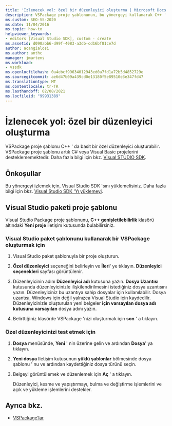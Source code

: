 ```yaml
---
title: 'İzlenecek yol: özel bir düzenleyici oluşturma | Microsoft Docs'
description: VSPackage proje şablonunun, bu yönergeyi kullanarak C++ ' da basit özel bir düzenleyici nasıl oluşturabileceğinizi öğrenin.
ms.custom: SEO-VS-2020
ms.date: 11/04/2016
ms.topic: how-to
helpviewer_keywords:
- editors [Visual Studio SDK], custom - create
ms.assetid: d090abb6-d99f-4083-a3db-cd16bf81ce7d
author: acangialosi
ms.author: anthc
manager: jmartens
ms.workload:
- vssdk
ms.openlocfilehash: 0a4ebcf99634012943ed0a7fd1a72b5d4852729e
ms.sourcegitcommit: ae6d47b09a439cd0e13180f5e89510e3e347fd47
ms.translationtype: MT
ms.contentlocale: tr-TR
ms.lasthandoff: 02/08/2021
ms.locfileid: "99931389"
---
```

# <a name="walkthrough-create-a-custom-editor"></a>İzlenecek yol: özel bir düzenleyici oluşturma
VSPackage proje şablonu C++ ' da basit bir özel düzenleyici oluşturabilir. VSPackage proje şablonu artık C# veya Visual Basic projelerini desteklememektedir. Daha fazla bilgi için bkz. [Visual STUDIO SDK](../extensibility/visual-studio-sdk.md).

## <a name="prerequisites"></a>Önkoşullar
 Bu yönergeyi izlemek için, Visual Studio SDK 'sını yüklemelisiniz. Daha fazla bilgi için bkz. [Visual Studio SDK 'Yı yüklemeyi](../extensibility/installing-the-visual-studio-sdk.md).

## <a name="the-visual-studio-package-project-template"></a>Visual Studio paketi proje şablonu
 Visual Studio Package proje şablonunu, **C++ genişletilebilirlik** klasörü altındaki **Yeni proje** iletişim kutusunda bulabilirsiniz.

### <a name="to-create-a-vspackage-using-the-visual-studio-package-template"></a>Visual Studio paket şablonunu kullanarak bir VSPackage oluşturmak için

1. Visual Studio paket şablonuyla bir proje oluşturun.

2. **Özel düzenleyici** seçeneğini belirleyin ve **İleri**' ye tıklayın. **Düzenleyici seçenekleri** sayfası görüntülenir.

3. Düzenleyicinin adını **Düzenleyici adı** kutusuna yazın. **Dosya Uzantısı** kutusunda düzenleyicinizle ilişkilendirilmesini istediğiniz dosya uzantısını yazın. Düzenleyiciniz bu uzantıya sahip dosyalar için kullanılabilir. Dosya uzantısı, Windows için değil yalnızca Visual Studio için kaydedilir. Düzenleyicinizle oluşturulan yeni belgeler **için varsayılan dosya adı kutusuna varsayılan** dosya adını yazın.

4. Belirttiğiniz klasörde VSPackage 'nizi oluşturmak için **son** ' a tıklayın.

### <a name="to-test-your-custom-editor"></a>Özel düzenleyicinizi test etmek için

1. **Dosya** menüsünde, **Yeni** ' nin üzerine gelin ve ardından **Dosya**' ya tıklayın.

2. **Yeni dosya** Iletişim kutusunun **yüklü şablonlar** bölmesinde dosya şablonu ' nu ve ardından kaydettiğiniz dosya türünü seçin.

3. Belgeyi görüntülemek ve düzenlemek için **Aç** ' a tıklayın.

     Düzenleyici, kesme ve yapıştırmayı, bulma ve değiştirme işlemlerini ve açık ve yükleme işlemlerini destekler.

## <a name="see-also"></a>Ayrıca bkz.
- [VSPackage’lar](../extensibility/internals/vspackages.md)
